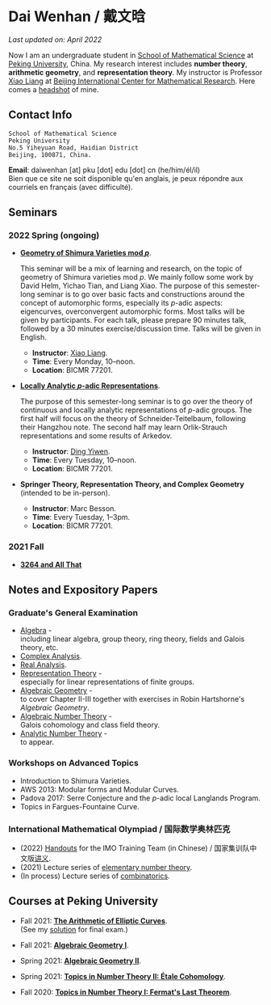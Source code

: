 # Dai Wenhan / 戴文晗

_Last updated on: April 2022_

Now I am an undergraduate student in [School of Mathematical Science](http://english.math.pku.edu.cn) at [Peking University](https://www.pku.edu.cn), China. My research interest includes **number theory**, **arithmetic geometry**, and **representation theory**. My instructor is Professor [Xiao Liang](https://bicmr.pku.edu.cn/~lxiao/index.htm) at [Beijing International Center for Mathematical Research](https://bicmr.pku.edu.cn). Here comes a [headshot](./IMG_0191.JPG) of mine.

## Contact Info

```
School of Mathematical Science
Peking University
No.5 Yiheyuan Road, Haidian District
Beijing, 100871, China.
```

**Email**: daiwenhan [at] pku [dot] edu [dot] cn (he/him/él/il)
<br/>
Bien que ce site ne soit disponible qu'en anglais, je peux répondre aux courriels en français (avec difficulté).

## Seminars

### 2022 Spring (ongoing)

- [**Geometry of Shimura Varieties mod _p_**](./Sh-var-mod-p.md).

  This seminar will be a mix of learning and research, on the topic of geometry of Shimura varieties mod _p_. We mainly follow some work by David Helm, Yichao Tian, and Liang Xiao. The purpose of this semester-long seminar is to go over basic facts and constructions around the concept of automorphic forms, especially its _p_-adic aspects: eigencurves, overconvergent automorphic forms. Most talks will be given by participants. For each talk, please prepare 90 minutes talk, followed by a 30 minutes exercise/discussion time. Talks will be given in English.
  - **Instructor**: [Xiao Liang](https://bicmr.pku.edu.cn/~lxiao/index.htm).
  - **Time**: Every Monday, 10–noon.
  - **Location**: BICMR 77201.

- [**Locally Analytic _p_-adic Representations**](./loc-an-rep.md).

  The purpose of this semester-long seminar is to go over the theory of continuous and locally analytic representations of _p_-adic groups. The first half will focus on the theory of Schneider-Teitelbaum, following their Hangzhou note. The second half may learn Orlik-Strauch representations and some results of Arkedov.
  - **Instructor**: [Ding Yiwen](https://bicmr.pku.edu.cn/~dingyiwen/).
  - **Time**: Every Tuesday, 10–noon.
  - **Location**: BICMR 77201.

- **Springer Theory, Representation Theory, and Complex Geometry** (intended to be in-person).

  - **Instructor**: Marc Besson.
  - **Time**: Every Tuesday, 1–3pm.
  - **Location**: BICMR 77201.

### 2021 Fall

- [**3264 and All That**](./3264.md)


## Notes and Expository Papers

### Graduate's General Examination

- [Algebra](./genalg.md) - 
<br/> including linear algebra, group theory, ring theory, fields and Galois theory, etc.
- [Complex Analysis](./gencplx.md).
- [Real Analysis](./genreal.md).
- [Representation Theory](./genrep.md) - 
<br/> especially for linear representations of finite groups.
- [Algebraic Geometry](./genag.md) - 
<br/> to cover Chapter II-III together with exercises in Robin Hartshorne's _Algebraic Geometry_.
- [Algebraic Number Theory](./genalgnt.md) - 
<br/> Galois cohomology and class field theory.
- [Analytic Number Theory](./genannt.md) - 
<br/> to appear.


### Workshops on Advanced Topics

- Introduction to Shimura Varieties.
- AWS 2013: Modular forms and Modular Curves.
- Padova 2017: Serre Conjecture and the _p_-adic local Langlands Program.
- Topics in Fargues-Fountaine Curve.


### International Mathematical Olympiad / 国际数学奥林匹克

- (2022) [Handouts](./imohandout.md) for the IMO Training Team (in Chinese) / 国家集训队中文版[讲义](./imohandout.md). <br/>
- (2021) Lecture series of [elementary number theory](./imont.md).
- (In process) Lecture series of [combinatorics](./imocomb.md).

## Courses at Peking University

- Fall 2021: [**The Arithmetic of Elliptic Curves**](./ellcurves2021.md). <br/>
  (See my [solution](../ellcurves2021-final.pdf) for final exam.)
  
- Fall 2021: [**Algebraic Geometry I**](./AGI2021.md).

- Spring 2021: [**Algebraic Geometry II**](./AGII2021.md).

- Spring 2021: [**Topics in Number Theory II: Étale Cohomology**](./etcoh.md).

- Fall 2020: [**Topics in Number Theory I: Fermat's Last Theorem**](./FLT2020.md).



